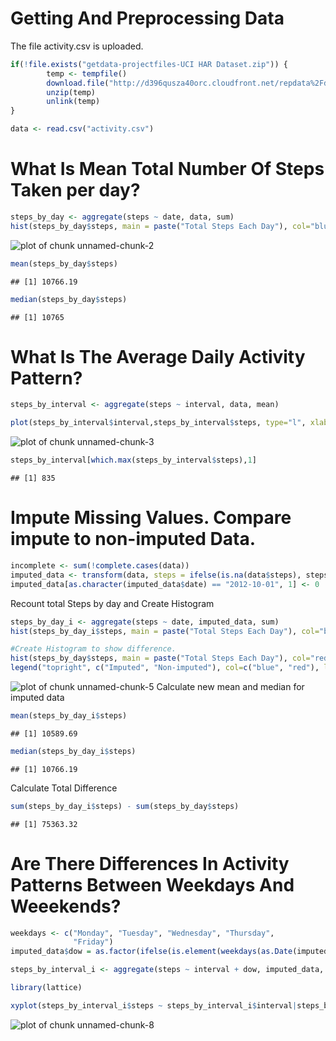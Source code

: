 Getting And Preprocessing Data
=========================================================

The file activity.csv is uploaded.

```r
if(!file.exists("getdata-projectfiles-UCI HAR Dataset.zip")) {
        temp <- tempfile()
        download.file("http://d396qusza40orc.cloudfront.net/repdata%2Fdata%2Factivity.zip",temp)
        unzip(temp)
        unlink(temp)
}

data <- read.csv("activity.csv")
```

What Is Mean Total Number Of Steps Taken per day?
============================================================


```r
steps_by_day <- aggregate(steps ~ date, data, sum)
hist(steps_by_day$steps, main = paste("Total Steps Each Day"), col="blue", xlab="Number of Steps")
```

![plot of chunk unnamed-chunk-2](figure/unnamed-chunk-2-1.png) 

```r
mean(steps_by_day$steps)
```

```
## [1] 10766.19
```

```r
median(steps_by_day$steps)
```

```
## [1] 10765
```

What Is The Average Daily Activity Pattern?
==============================================================


```r
steps_by_interval <- aggregate(steps ~ interval, data, mean)

plot(steps_by_interval$interval,steps_by_interval$steps, type="l", xlab="Interval", ylab="Number of Steps",main="Average Number of Steps per Day by Interval")
```

![plot of chunk unnamed-chunk-3](figure/unnamed-chunk-3-1.png) 

```r
steps_by_interval[which.max(steps_by_interval$steps),1]
```

```
## [1] 835
```

Impute Missing Values. Compare impute to non-imputed Data.
===================================================================

```r
incomplete <- sum(!complete.cases(data))
imputed_data <- transform(data, steps = ifelse(is.na(data$steps), steps_by_interval$steps[match(data$interval, steps_by_interval$interval)], data$steps))
imputed_data[as.character(imputed_data$date) == "2012-10-01", 1] <- 0
```
Recount total Steps by day and Create Histogram


```r
steps_by_day_i <- aggregate(steps ~ date, imputed_data, sum)
hist(steps_by_day_i$steps, main = paste("Total Steps Each Day"), col="blue", xlab="Number of Steps")

#Create Histogram to show difference. 
hist(steps_by_day$steps, main = paste("Total Steps Each Day"), col="red", xlab="Number of Steps", add=T)
legend("topright", c("Imputed", "Non-imputed"), col=c("blue", "red"), lwd=10)
```

![plot of chunk unnamed-chunk-5](figure/unnamed-chunk-5-1.png) 
Calculate new mean and median for imputed data


```r
mean(steps_by_day_i$steps)
```

```
## [1] 10589.69
```

```r
median(steps_by_day_i$steps)
```

```
## [1] 10766.19
```


Calculate Total Difference


```r
sum(steps_by_day_i$steps) - sum(steps_by_day$steps)
```

```
## [1] 75363.32
```

Are There Differences In Activity Patterns Between Weekdays And Weeekends?
=================================================================================


```r
weekdays <- c("Monday", "Tuesday", "Wednesday", "Thursday", 
              "Friday")
imputed_data$dow = as.factor(ifelse(is.element(weekdays(as.Date(imputed_data$date)),weekdays), "Weekday", "Weekend"))

steps_by_interval_i <- aggregate(steps ~ interval + dow, imputed_data, mean)

library(lattice)

xyplot(steps_by_interval_i$steps ~ steps_by_interval_i$interval|steps_by_interval_i$dow, main="Average Steps per Day by Interval",xlab="Interval", ylab="Steps",layout=c(1,2), type="l")
```

![plot of chunk unnamed-chunk-8](figure/unnamed-chunk-8-1.png) 
